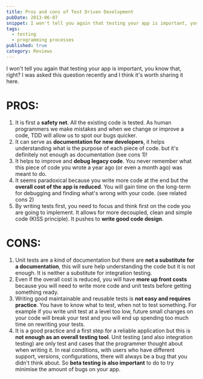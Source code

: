 ```yaml
---
title: Pros and cons of Test Driven Development
pubDate: 2013-06-07
snippet: I won't tell you again that testing your app is important, you know that, right? I was asked this question recently and I think it's worth sharing it here.
tags:
  - testing
  - programming processes
published: true
category: Reviews
---
```

I won't tell you again that testing your app is important, you know that, right? I was asked this question recently and I think it's worth sharing it here.

# PROS: #
1. It is first a **safety net**. All the existing code is tested. As human programmers we make mistakes and when we change or improve a code, TDD will allow us to spot our bugs quicker.
2. It can serve as **documentation for new developers**, it helps understanding what is the purpose of each piece of code. but it's definitely not enough as documentation (see cons 1)!
3. It helps to improve and **debug legacy code**. You never remember what this piece of code you wrote a year ago (or even a month ago) was meant to do.
4. It seems paradoxical because you write more code at the end but the **overall cost of the app is reduced**. You will gain time on the long-term for debugging and finding what's wrong with your code. (see related cons 2)
5. By writing tests first, you need to focus and think first on the code you are going to implement. It allows for more decoupled, clean and simple code (KISS principle). It pushes to **write good code design**.


# CONS: #
1. Unit tests are a kind of documentation but there are **not a substitute for a documentation**, this will sure help understanding the code but it is not enough. It is neither a substitute for integration testing.
2. Even if the overall cost is reduced, you will have **more up front costs** because you will need to write more code and unit tests before getting something ready.
3. Writing good maintainable and reusable tests is **not easy and requires practice**. You have to know what to test, when not to test something. For example if you write unit test at a level too low, future small changes on your code will break your test and you will end up spending too much time on rewriting your tests.
4. It is a good practice and a first step for a reliable application but this is **not enough as an overall testing tool**. Unit testing (and also integration testing) are only test and cases that the programmer thought about when writing it. In real conditions, with users who have different support, versions, configurations, there will always be a bug that you didn't think about. So **beta testing is also important** to do to try minimise the amount of bugs on your app.
